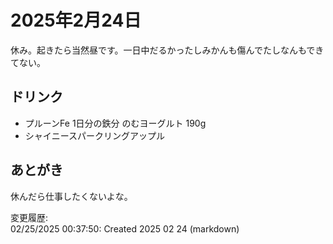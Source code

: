 # 2025年2月24日

休み。起きたら当然昼です。一日中だるかったしみかんも傷んでたしなんもできてない。

## ドリンク

- プルーンFe 1日分の鉄分 のむヨーグルト 190g  
- シャイニースパークリングアップル

## あとがき

休んだら仕事したくないよな。

変更履歴:  
02/25/2025 00:37:50: Created 2025 02 24 (markdown)  

